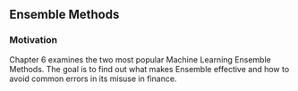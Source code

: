 ## Ensemble Methods

### Motivation

Chapter 6 examines the two most popular Machine Learning Ensemble Methods. The goal is to find out what makes Ensemble effective and how to avoid common errors in its misuse in finance.